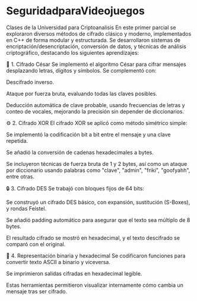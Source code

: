 # SeguridadparaVideojuegos
Clases de la Universidad para Criptoanalisis
En este primer parcial se exploraron diversos métodos de cifrado clásico y moderno, implementados en C++ de forma modular y estructurada. Se desarrollaron sistemas de encriptación/desencriptación, conversión de datos, y técnicas de análisis criptográfico, destacando los siguientes aprendizajes:

🔐 1. Cifrado César
Se implementó el algoritmo César para cifrar mensajes desplazando letras, dígitos y símbolos. Se complementó con:

Descifrado inverso.

Ataque por fuerza bruta, evaluando todas las claves posibles.

Deducción automática de clave probable, usando frecuencias de letras y conteo de vocales, mejorando la precisión sin depender de diccionarios.

⚙️ 2. Cifrado XOR
El cifrado XOR se aplicó como método simétrico simple:

Se implementó la codificación bit a bit entre el mensaje y una clave repetida.

Se añadió la conversión de cadenas hexadecimales a bytes.

Se incluyeron técnicas de fuerza bruta de 1 y 2 bytes, así como un ataque por diccionario usando palabras como "clave", "admin", "friki", "goofyahh", entre otras.

🔒 3. Cifrado DES
Se trabajó con bloques fijos de 64 bits:

Se construyó un cifrado DES básico, con expansión, sustitución (S-Boxes), y rondas Feistel.

Se añadió padding automático para asegurar que el texto sea múltiplo de 8 bytes.

El resultado cifrado se mostró en hexadecimal, y el texto descifrado se comparó con el original.

🧠 4. Representación binaria y hexadecimal
Se codificaron funciones para convertir texto ASCII a binario y viceversa.

Se imprimieron salidas cifradas en hexadecimal legible.

Estas herramientas permitieron visualizar internamente cómo cambia un mensaje tras ser cifrado.
